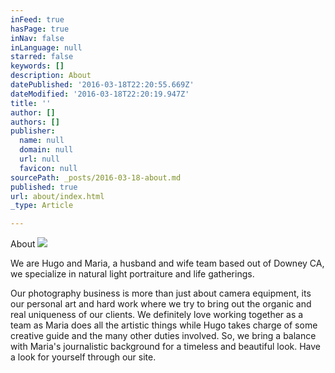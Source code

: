 ```yaml
---
inFeed: true
hasPage: true
inNav: false
inLanguage: null
starred: false
keywords: []
description: About
datePublished: '2016-03-18T22:20:55.669Z'
dateModified: '2016-03-18T22:20:19.947Z'
title: ''
author: []
authors: []
publisher:
  name: null
  domain: null
  url: null
  favicon: null
sourcePath: _posts/2016-03-18-about.md
published: true
url: about/index.html
_type: Article

---
```

About
![](https://the-grid-user-content.s3-us-west-2.amazonaws.com/df41760b-72e7-4930-ac04-6257a6dbe1f1.jpg)

We are Hugo and Maria, a husband and wife team based out of Downey CA, we specialize in natural light portraiture and life gatherings. 

Our photography business is more than just about camera equipment, its our personal art and hard work where we try to bring out the organic and real uniqueness of our clients. We definitely love working together as a team as Maria does all the artistic things while Hugo takes charge of some creative guide and the many other duties involved. So, we bring a balance with Maria's journalistic background for a timeless and beautiful look. Have a look for yourself through our site.